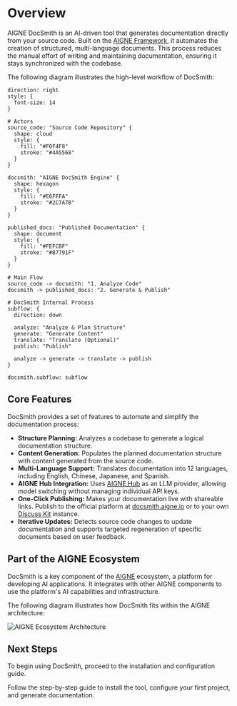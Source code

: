 # Overview

AIGNE DocSmith is an AI-driven tool that generates documentation directly from your source code. Built on the [AIGNE Framework](https://www.aigne.io/en/framework), it automates the creation of structured, multi-language documents. This process reduces the manual effort of writing and maintaining documentation, ensuring it stays synchronized with the codebase.

The following diagram illustrates the high-level workflow of DocSmith:

```d2
direction: right
style: {
  font-size: 14
}

# Actors
source_code: "Source Code Repository" {
  shape: cloud
  style: {
    fill: "#F0F4F8"
    stroke: "#4A5568"
  }
}

docsmith: "AIGNE DocSmith Engine" {
  shape: hexagon
  style: {
    fill: "#E6FFFA"
    stroke: "#2C7A7B"
  }
}

published_docs: "Published Documentation" {
  shape: document
  style: {
    fill: "#FEFCBF"
    stroke: "#B7791F"
  }
}

# Main Flow
source_code -> docsmith: "1. Analyze Code"
docsmith -> published_docs: "2. Generate & Publish"

# DocSmith Internal Process
subflow: {
  direction: down
  
  analyze: "Analyze & Plan Structure"
  generate: "Generate Content"
  translate: "Translate (Optional)"
  publish: "Publish"
  
  analyze -> generate -> translate -> publish
}

docsmith.subflow: subflow
```

## Core Features

DocSmith provides a set of features to automate and simplify the documentation process:

*   **Structure Planning:** Analyzes a codebase to generate a logical documentation structure.
*   **Content Generation:** Populates the planned documentation structure with content generated from the source code.
*   **Multi-Language Support:** Translates documentation into 12 languages, including English, Chinese, Japanese, and Spanish.
*   **AIGNE Hub Integration:** Uses [AIGNE Hub](https://www.aigne.io/en/hub) as an LLM provider, allowing model switching without managing individual API keys.
*   **One-Click Publishing:** Makes your documentation live with shareable links. Publish to the official platform at [docsmith.aigne.io](https://docsmith.aigne.io/app/) or to your own [Discuss Kit](https://www.web3kit.rocks/discuss-kit) instance.
*   **Iterative Updates:** Detects source code changes to update documentation and supports targeted regeneration of specific documents based on user feedback.

## Part of the AIGNE Ecosystem

DocSmith is a key component of the [AIGNE](https://www.aigne.io) ecosystem, a platform for developing AI applications. It integrates with other AIGNE components to use the platform's AI capabilities and infrastructure.

The following diagram illustrates how DocSmith fits within the AIGNE architecture:

![AIGNE Ecosystem Architecture](https://docsmith.aigne.io/image-bin/uploads/def424c20bbdb3c77483894fe0e22819.png)

## Next Steps

To begin using DocSmith, proceed to the installation and configuration guide.

<x-card data-title="Next: Getting Started" data-href="/getting-started" data-icon="lucide:arrow-right-circle" data-cta="Start the guide">
Follow the step-by-step guide to install the tool, configure your first project, and generate documentation.
</x-card>